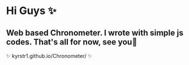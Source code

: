 # Hi Guys ✨
Web based Chronometer. I wrote with simple js codes.
That's all for now, see you👋
-
✨ kyrstr1.github.io/Chronometer/ ✨
